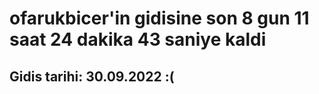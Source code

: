 # ofarukbicer'in gidisine son 8 gun 11 saat 24 dakika 43 saniye kaldi

## Gidis tarihi: 30.09.2022 :(